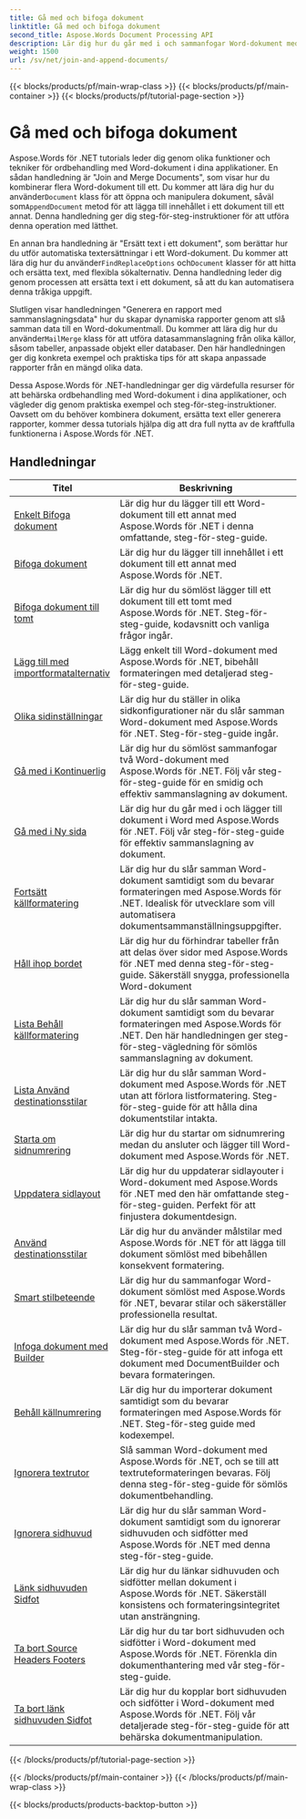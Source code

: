 ```yaml
---
title: Gå med och bifoga dokument
linktitle: Gå med och bifoga dokument
second_title: Aspose.Words Document Processing API
description: Lär dig hur du går med i och sammanfogar Word-dokument med Aspose.Words för .NET. Handledningarna leder dig genom stegen för att kombinera flera Word-filer till ett enda dokument.
weight: 1500
url: /sv/net/join-and-append-documents/
---
```


{{< blocks/products/pf/main-wrap-class >}}
{{< blocks/products/pf/main-container >}}
{{< blocks/products/pf/tutorial-page-section >}}

# Gå med och bifoga dokument

Aspose.Words för .NET tutorials leder dig genom olika funktioner och tekniker för ordbehandling med Word-dokument i dina applikationer. En sådan handledning är "Join and Merge Documents", som visar hur du kombinerar flera Word-dokument till ett. Du kommer att lära dig hur du använder`Document` klass för att öppna och manipulera dokument, såväl som`AppendDocument` metod för att lägga till innehållet i ett dokument till ett annat. Denna handledning ger dig steg-för-steg-instruktioner för att utföra denna operation med lätthet.

 En annan bra handledning är "Ersätt text i ett dokument", som berättar hur du utför automatiska textersättningar i ett Word-dokument. Du kommer att lära dig hur du använder`FindReplaceOptions` och`Document` klasser för att hitta och ersätta text, med flexibla sökalternativ. Denna handledning leder dig genom processen att ersätta text i ett dokument, så att du kan automatisera denna tråkiga uppgift.

Slutligen visar handledningen "Generera en rapport med sammanslagningsdata" hur du skapar dynamiska rapporter genom att slå samman data till en Word-dokumentmall. Du kommer att lära dig hur du använder`MailMerge` klass för att utföra datasammanslagning från olika källor, såsom tabeller, anpassade objekt eller databaser. Den här handledningen ger dig konkreta exempel och praktiska tips för att skapa anpassade rapporter från en mängd olika data.

Dessa Aspose.Words för .NET-handledningar ger dig värdefulla resurser för att behärska ordbehandling med Word-dokument i dina applikationer, och vägleder dig genom praktiska exempel och steg-för-steg-instruktioner. Oavsett om du behöver kombinera dokument, ersätta text eller generera rapporter, kommer dessa tutorials hjälpa dig att dra full nytta av de kraftfulla funktionerna i Aspose.Words för .NET.

 ## Handledningar
| Titel | Beskrivning |
| --- | --- |
| [Enkelt Bifoga dokument](./simple-append-document/) | Lär dig hur du lägger till ett Word-dokument till ett annat med Aspose.Words för .NET i denna omfattande, steg-för-steg-guide. |
| [Bifoga dokument](./append-document/) | Lär dig hur du lägger till innehållet i ett dokument till ett annat med Aspose.Words för .NET. |
| [Bifoga dokument till tomt](./append-document-to-blank/) | Lär dig hur du sömlöst lägger till ett dokument till ett tomt med Aspose.Words för .NET. Steg-för-steg-guide, kodavsnitt och vanliga frågor ingår. |
| [Lägg till med importformatalternativ](./append-with-import-format-options/) | Lägg enkelt till Word-dokument med Aspose.Words för .NET, bibehåll formateringen med detaljerad steg-för-steg-guide. |
| [Olika sidinställningar](./different-page-setup/) | Lär dig hur du ställer in olika sidkonfigurationer när du slår samman Word-dokument med Aspose.Words för .NET. Steg-för-steg-guide ingår. |
| [Gå med i Kontinuerlig](./join-continuous/) | Lär dig hur du sömlöst sammanfogar två Word-dokument med Aspose.Words för .NET. Följ vår steg-för-steg-guide för en smidig och effektiv sammanslagning av dokument. |
| [Gå med i Ny sida](./join-new-page/) | Lär dig hur du går med i och lägger till dokument i Word med Aspose.Words för .NET. Följ vår steg-för-steg-guide för effektiv sammanslagning av dokument. |
| [Fortsätt källformatering](./keep-source-formatting/) | Lär dig hur du slår samman Word-dokument samtidigt som du bevarar formateringen med Aspose.Words för .NET. Idealisk för utvecklare som vill automatisera dokumentsammanställningsuppgifter. |
| [Håll ihop bordet](./keep-source-together/) | Lär dig hur du förhindrar tabeller från att delas över sidor med Aspose.Words för .NET med denna steg-för-steg-guide. Säkerställ snygga, professionella Word-dokument |
| [Lista Behåll källformatering](./list-keep-source-formatting/) | Lär dig hur du slår samman Word-dokument samtidigt som du bevarar formateringen med Aspose.Words för .NET. Den här handledningen ger steg-för-steg-vägledning för sömlös sammanslagning av dokument. |
| [Lista Använd destinationsstilar](./list-use-destination-styles/) | Lär dig hur du slår samman Word-dokument med Aspose.Words för .NET utan att förlora listformatering. Steg-för-steg-guide för att hålla dina dokumentstilar intakta. |
| [Starta om sidnumrering](./restart-page-numbering/) | Lär dig hur du startar om sidnumrering medan du ansluter och lägger till Word-dokument med Aspose.Words för .NET. |
| [Uppdatera sidlayout](./update-page-layout/) | Lär dig hur du uppdaterar sidlayouter i Word-dokument med Aspose.Words för .NET med den här omfattande steg-för-steg-guiden. Perfekt för att finjustera dokumentdesign. |
| [Använd destinationsstilar](./use-destination-styles/) | Lär dig hur du använder målstilar med Aspose.Words för .NET för att lägga till dokument sömlöst med bibehållen konsekvent formatering. |
| [Smart stilbeteende](./smart-style-behavior/) | Lär dig hur du sammanfogar Word-dokument sömlöst med Aspose.Words för .NET, bevarar stilar och säkerställer professionella resultat. |
| [Infoga dokument med Builder](./insert-document-with-builder/) | Lär dig hur du slår samman två Word-dokument med Aspose.Words för .NET. Steg-för-steg-guide för att infoga ett dokument med DocumentBuilder och bevara formateringen. |
| [Behåll källnumrering](./keep-source-numbering/) | Lär dig hur du importerar dokument samtidigt som du bevarar formateringen med Aspose.Words för .NET. Steg-för-steg guide med kodexempel. |
| [Ignorera textrutor](./ignore-text-boxes/) | Slå samman Word-dokument med Aspose.Words för .NET, och se till att textruteformateringen bevaras. Följ denna steg-för-steg-guide för sömlös dokumentbehandling. |
| [Ignorera sidhuvud](./ignore-header-footer/) | Lär dig hur du slår samman Word-dokument samtidigt som du ignorerar sidhuvuden och sidfötter med Aspose.Words för .NET med denna steg-för-steg-guide. |
| [Länk sidhuvuden Sidfot](./link-headers-footers/) | Lär dig hur du länkar sidhuvuden och sidfötter mellan dokument i Aspose.Words för .NET. Säkerställ konsistens och formateringsintegritet utan ansträngning. |
| [Ta bort Source Headers Footers](./remove-source-headers-footers/) | Lär dig hur du tar bort sidhuvuden och sidfötter i Word-dokument med Aspose.Words för .NET. Förenkla din dokumenthantering med vår steg-för-steg-guide. |
| [Ta bort länk sidhuvuden Sidfot](./unlink-headers-footers/) | Lär dig hur du kopplar bort sidhuvuden och sidfötter i Word-dokument med Aspose.Words för .NET. Följ vår detaljerade steg-för-steg-guide för att behärska dokumentmanipulation. |
{{< /blocks/products/pf/tutorial-page-section >}}

{{< /blocks/products/pf/main-container >}}
{{< /blocks/products/pf/main-wrap-class >}}

{{< blocks/products/products-backtop-button >}}
